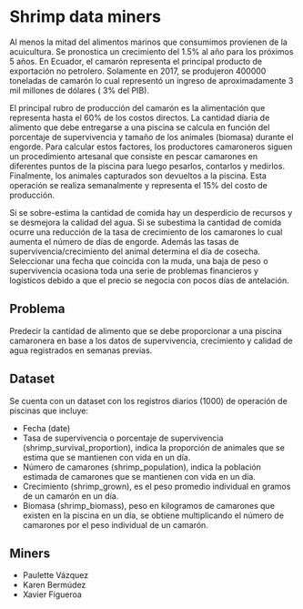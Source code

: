 # Shrimp data miners
Al menos la mitad del alimentos marinos que consumimos provienen de la acuicultura. Se pronostica un crecimiento del 1.5% al año para los próximos 5 años. En Ecuador, el camarón representa el principal producto de exportación no petrolero. Solamente en 2017, se produjeron 400000 toneladas de camarón lo cual representó un ingreso de aproximadamente 3 mil millones de dólares ( 3% del PIB).

El principal rubro de producción del camarón es la alimentación que representa hasta el 60% de los costos directos. La cantidad diaria de alimento que debe entregarse a una piscina se calcula en función del porcentaje de supervivencia y tamaño de los animales (biomasa) durante el engorde. Para calcular estos factores, los productores camaroneros siguen un procedimiento artesanal que consiste en pescar camarones en diferentes puntos de la piscina para luego pesarlos, contarlos y medirlos. Finalmente, los animales capturados son devueltos a la piscina. Esta operación se realiza semanalmente y representa el 15% del costo de producción.

Si se sobre-estima la cantidad de comida hay un desperdicio de recursos y se desmejora la calidad del agua. Si se subestima la cantidad de comida ocurre una reducción de la tasa de crecimiento de los camarones lo cual aumenta el número de días de engorde. Además las tasas de supervivencia/crecimiento del animal determina el día de cosecha. Seleccionar una fecha que coincida con la muda, una baja de peso o supervivencia ocasiona toda una serie de problemas financieros y logísticos debido a que el precio se negocia con pocos días de antelación.

## Problema
Predecir la cantidad de alimento que se debe proporcionar a una piscina camaronera en base a los datos de supervivencia, crecimiento y calidad de agua registrados en semanas previas.

## Dataset
Se cuenta con un dataset con los registros diarios (1000) de operación de piscinas que incluye:

- Fecha (date)
- Tasa de supervivencia o porcentaje de supervivencia (shrimp_survival_proportion), indica la proporción de animales que se estima que se mantienen con vida en un día.
- Número de camarones (shrimp_population), indica la población estimada de camarones que se mantienen con vida en un día.
- Crecimiento (shrimp_grown), es el peso promedio individual en gramos de un camarón en un día.
- Biomasa (shrimp_biomass), peso en kilogramos de camarones que existen en la piscina en un día, se obtiene multiplicando el número de camarones por el peso individual de un camarón.

## Miners
- Paulette Vázquez
- Karen Bermúdez
- Xavier Figueroa
